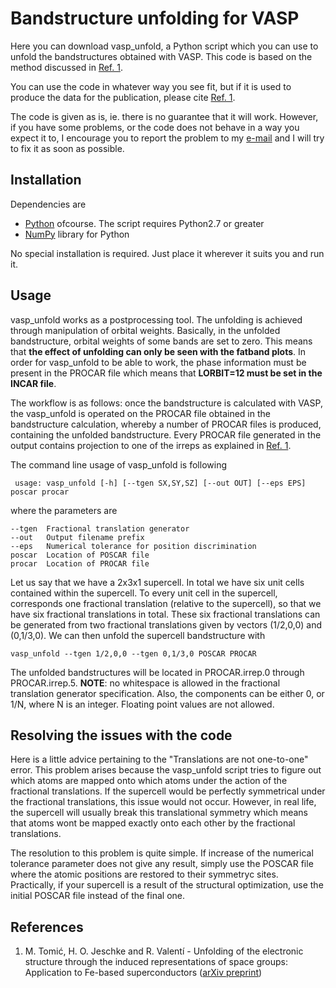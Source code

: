 # Bandstructure unfolding for VASP

Here you can download vasp_unfold, a Python script which you can use to unfold the bandstructures obtained with VASP. This code is based on the method discussed in [Ref. 1](http://arxiv.org/abs/1408.2258).

You can use the code in whatever way you see fit, but if it is used to produce the data for the publication, please cite [Ref. 1](http://arxiv.org/abs/1408.2258).

The code is given as is, ie. there is no guarantee that it will work. However, if you have some problems, or the code does not behave in a way you expect it to, I encourage you to report the problem to my [e-mail](mailto:tomic@itp.uni-frankfurt.de) and I will try to fix it as soon as possible.

## Installation

Dependencies are

* [Python](http://www.python.org/downloads/) ofcourse. The script requires Python2.7 or greater
* [NumPy](http://www.scipy.org/scipylib/download.html) library for Python

No special installation is required. Just place it wherever it suits you and run it. 

## Usage

vasp_unfold works as a postprocessing tool. The unfolding is achieved through manipulation of orbital weights. Basically, in the unfolded bandstructure, orbital weights of some bands are set to zero. This means that **the effect of unfolding can only be seen with the fatband plots**. In order for vasp_unfold to be able to work, the phase information must be present in the PROCAR file which means that **LORBIT=12 must be set in the INCAR file**.

The workflow is as follows: once the bandstructure is calculated with VASP, the vasp_unfold is operated on the PROCAR file obtained in the bandstructure calculation, whereby a number of PROCAR files is produced, containing the unfolded bandstructure. Every PROCAR file generated in the output contains projection to one of the irreps as explained in [Ref. 1](http://arxiv.org/abs/1408.2258).

The command line usage of vasp_unfold is following

```
 usage: vasp_unfold [-h] [--tgen SX,SY,SZ] [--out OUT] [--eps EPS] poscar procar 
 ```

where the parameters are

```
--tgen  Fractional translation generator
--out   Output filename prefix
--eps   Numerical tolerance for position discrimination
poscar  Location of POSCAR file
procar  Location of PROCAR file
```

Let us say that we have a 2x3x1 supercell. In total we have six unit cells contained within the supercell. To every unit cell in the supercell, corresponds one fractional translation (relative to the supercell), so that we have six fractional translations in total. These six fractional translations can be generated from two fractional translations given by vectors (1/2,0,0) and (0,1/3,0). We can then unfold the supercell bandstructure with 

```
vasp_unfold --tgen 1/2,0,0 --tgen 0,1/3,0 POSCAR PROCAR 
```

The unfolded bandstructures will be located in PROCAR.irrep.0 through PROCAR.irrep.5. **NOTE**: no whitespace is allowed in the fractional translation generator specification. Also, the components can be either 0, or 1/N, where N is an integer. Floating point values are not allowed. 
 
## Resolving the issues with the code

Here is a little advice pertaining to the "Translations are not one-to-one" error. This problem arises because the vasp_unfold script tries to figure out which atoms are mapped onto which atoms under the action of the fractional translations. If the supercell would be perfectly symmetrical under the fractional translations, this issue would not occur. However, in real life, the supercell will usually break this translational symmetry which means that atoms wont be mapped exactly onto each other by the fractional translations.

The resolution to this problem is quite simple. If increase of the numerical tolerance parameter does not give any result, simply use the POSCAR file where the atomic positions are restored to their symmetryc sites. Practically, if your supercell is a result of the structural optimization, use the initial POSCAR file instead of the final one. 

## References

1. M. Tomić, H. O. Jeschke and R. Valentí - Unfolding of the electronic structure through the induced representations of space groups: Application to Fe-based superconductors ([arXiv preprint](http://arxiv.org/abs/1408.2258))
